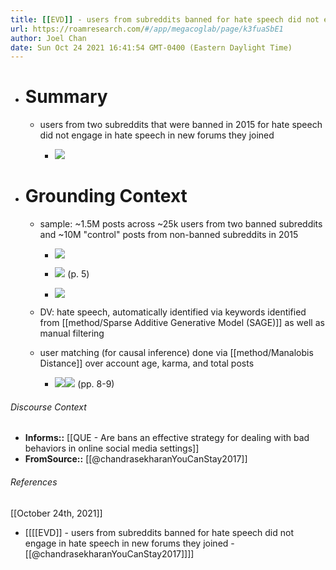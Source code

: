 ```yaml
---
title: [[EVD]] - users from subreddits banned for hate speech did not engage in hate speech in new forums they joined - [[@chandrasekharanYouCanStay2017]]
url: https://roamresearch.com/#/app/megacoglab/page/k3fuaSbE1
author: Joel Chan
date: Sun Oct 24 2021 16:41:54 GMT-0400 (Eastern Daylight Time)
---
```


- # Summary

    - users from two subreddits that were banned in 2015 for hate speech did not engage in hate speech in new forums they joined

        - ![](https://firebasestorage.googleapis.com/v0/b/firescript-577a2.appspot.com/o/imgs%2Fapp%2Fmegacoglab%2Fd_geauee2X.png?alt=media&token=826d0f81-99f4-49e3-86f4-d3ce5c4bd68c)
- # Grounding Context

    - sample: ~1.5M posts across ~25k users from two banned subreddits and ~10M "control" posts from non-banned subreddits in 2015

        - ![](https://firebasestorage.googleapis.com/v0/b/firescript-577a2.appspot.com/o/imgs%2Fapp%2Fmegacoglab%2F4fZHLl2y_v.png?alt=media&token=d9ca5e31-7ae9-4b6e-aaa7-58562c6ccaf5)

        - ![](https://firebasestorage.googleapis.com/v0/b/firescript-577a2.appspot.com/o/imgs%2Fapp%2Fmegacoglab%2F3BVz_xSLaO.png?alt=media&token=3ad7bd22-d1a7-44b7-94e9-8b757fb79591) (p. 5)

        - ![](https://firebasestorage.googleapis.com/v0/b/firescript-577a2.appspot.com/o/imgs%2Fapp%2Fmegacoglab%2FY-iKyhi6Jk.png?alt=media&token=8e345e75-8c03-4873-82c2-e799611f659d)

    - DV: hate speech, automatically identified via keywords identified from [[method/Sparse Additive Generative Model (SAGE)]] as well as manual filtering

    - user matching (for causal inference) done via [[method/Manalobis Distance]] over account age, karma, and total posts

        - ![](https://firebasestorage.googleapis.com/v0/b/firescript-577a2.appspot.com/o/imgs%2Fapp%2Fmegacoglab%2F_hNz_rJRQV.png?alt=media&token=fcb3f680-802d-43af-b2f2-f1b9e9522e2a)![](https://firebasestorage.googleapis.com/v0/b/firescript-577a2.appspot.com/o/imgs%2Fapp%2Fmegacoglab%2F60p4FeExGv.png?alt=media&token=08eff913-570a-47eb-b1be-586b1dc5d01e) (pp. 8-9)

###### Discourse Context

- **Informs::** [[QUE - Are bans an effective strategy for dealing with bad behaviors in online social media settings]]
- **FromSource::** [[@chandrasekharanYouCanStay2017]]

###### References

[[October 24th, 2021]]

- [[[[EVD]] - users from subreddits banned for hate speech did not engage in hate speech in new forums they joined - [[@chandrasekharanYouCanStay2017]]]]
